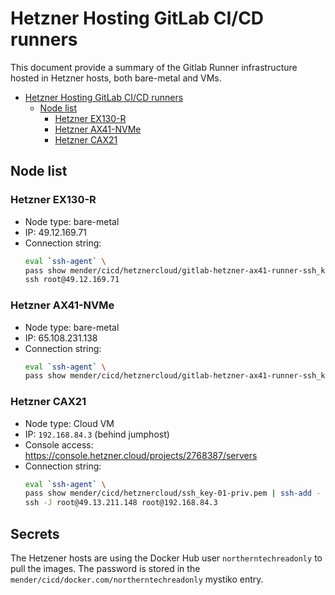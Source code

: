 # Hetzner Hosting GitLab CI/CD runners

This document provide a summary of the Gitlab Runner infrastructure hosted
in Hetzner hosts, both bare-metal and VMs.

- [Hetzner Hosting GitLab CI/CD runners](#hetzner-hosting-gitlab-cicd-runners)
  - [Node list](#node-list)
    - [Hetzner EX130-R](#hetzner-ex130-r)
    - [Hetzner AX41-NVMe](#hetzner-ax41-nvme)
    - [Hetzner CAX21](#hetzner-cax21)


## Node list

### Hetzner EX130-R
* Node type: bare-metal
* IP: 49.12.169.71
* Connection string:
  ```bash
  eval `ssh-agent` \
  pass show mender/cicd/hetznercloud/gitlab-hetzner-ax41-runner-ssh_key-priv.pem | ssh-add - \
  ssh root@49.12.169.71
  ```

### Hetzner AX41-NVMe
* Node type: bare-metal
* IP: 65.108.231.138 
* Connection string:
  ```bash
  eval `ssh-agent` \
  pass show mender/cicd/hetznercloud/gitlab-hetzner-ax41-runner-ssh_key-priv.pem | ssh-add - && ssh root@65.108.231.138
  ```

### Hetzner CAX21
* Node type: Cloud VM
* IP: `192.168.84.3` (behind jumphost)
* Console access: https://console.hetzner.cloud/projects/2768387/servers
* Connection string:
  ```bash
  eval `ssh-agent` \
  pass show mender/cicd/hetznercloud/ssh_key-01-priv.pem | ssh-add - \
  ssh -J root@49.13.211.148 root@192.168.84.3
  ```

## Secrets

The Hetzener hosts are using the Docker Hub user `northerntechreadonly` to pull
the images. The password is stored in the `mender/cicd/docker.com/northerntechreadonly`
mystiko entry.

